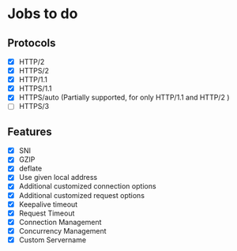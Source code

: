 # Jobs to do

## Protocols

- [x] HTTP/2
- [x] HTTPS/2
- [x] HTTP/1.1
- [x] HTTPS/1.1
- [x] HTTPS/auto (Partially supported, for only HTTP/1.1 and HTTP/2 )
- [ ] HTTPS/3

## Features

- [x] SNI
- [x] GZIP
- [x] deflate
- [x] Use given local address
- [x] Additional customized connection options
- [x] Additional customized request options
- [x] Keepalive timeout
- [x] Request Timeout
- [x] Connection Management
- [x] Concurrency Management
- [x] Custom Servername
